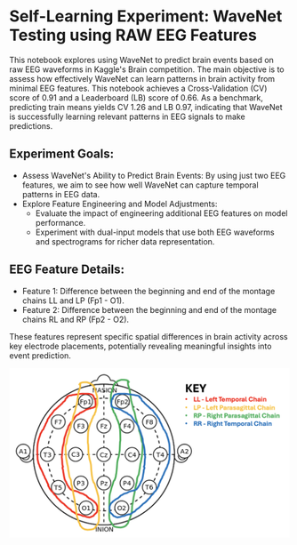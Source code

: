 # Self-Learning Experiment: WaveNet Testing using RAW EEG Features
This notebook explores using WaveNet to predict brain events based on raw EEG waveforms in Kaggle's Brain competition. The main objective is to assess how effectively WaveNet can learn patterns in brain activity from minimal EEG features. This notebook achieves a Cross-Validation (CV) score of 0.91 and a Leaderboard (LB) score of 0.66. As a benchmark, predicting train means yields CV 1.26 and LB 0.97, indicating that WaveNet is successfully learning relevant patterns in EEG signals to make predictions.

## Experiment Goals:
- Assess WaveNet's Ability to Predict Brain Events: By using just two EEG features, we aim to see how well WaveNet can capture temporal patterns in EEG data.
- Explore Feature Engineering and Model Adjustments:
    - Evaluate the impact of engineering additional EEG features on model performance.
    - Experiment with dual-input models that use both EEG waveforms and spectrograms for richer data representation.

## EEG Feature Details:
- Feature 1: Difference between the beginning and end of the montage chains LL and LP (Fp1 - O1).
- Feature 2: Difference between the beginning and end of the montage chains RL and RP (Fp2 - O2).

These features represent specific spatial differences in brain activity across key electrode placements, potentially revealing meaningful insights into event prediction.

![](https://raw.githubusercontent.com/cdeotte/Kaggle_Images/main/Jan-2024/montage.png)


